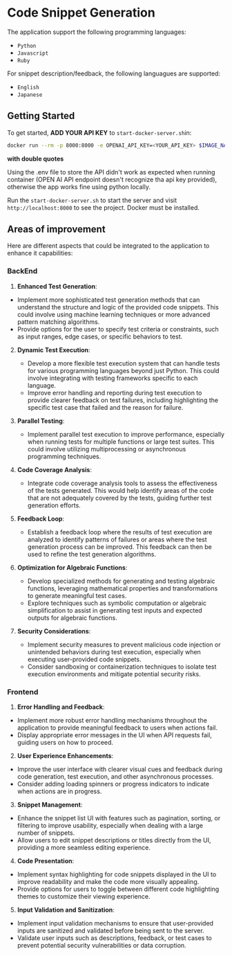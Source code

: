 # Code Snippet Generation

The application support the following programming languages:

- `Python`
- `Javascript`
- `Ruby`

For snippet description/feedback, the following languagues are supported:

- `English`
- `Japanese`

## Getting Started

 To get started, **ADD YOUR API KEY** to `start-docker-server.sh`in:

 ```bash
 docker run --rm -p 8000:8000 -e OPENAI_API_KEY=<YOUR_API_KEY> $IMAGE_NAME
 ```
 **with double quotes**
 
  Using the .env file to store the API didn't work as expected when running container (OPEN AI API endpoint doesn't recognize tha api key provided), otherwise the app works fine using python locally.

  Run the `start-docker-server.sh` to start the server and visit `http://localhost:8000` to see the project. Docker must be installed.

 ## Areas of improvement
 
 Here are different aspects that could be integrated to the application to enhance it capabilities:

 ### BackEnd

 1. **Enhanced Test Generation**:
   - Implement more sophisticated test generation methods that can understand the structure and logic of the provided code snippets. This could involve using machine learning techniques or more advanced pattern matching algorithms.
   - Provide options for the user to specify test criteria or constraints, such as input ranges, edge cases, or specific behaviors to test.

2. **Dynamic Test Execution**:
   - Develop a more flexible test execution system that can handle tests for various programming languages beyond just Python. This could involve integrating with testing frameworks specific to each language.
   - Improve error handling and reporting during test execution to provide clearer feedback on test failures, including highlighting the specific test case that failed and the reason for failure.

3. **Parallel Testing**:
   - Implement parallel test execution to improve performance, especially when running tests for multiple functions or large test suites. This could involve utilizing multiprocessing or asynchronous programming techniques.

4. **Code Coverage Analysis**:
   - Integrate code coverage analysis tools to assess the effectiveness of the tests generated. This would help identify areas of the code that are not adequately covered by the tests, guiding further test generation efforts.

5. **Feedback Loop**:
   - Establish a feedback loop where the results of test execution are analyzed to identify patterns of failures or areas where the test generation process can be improved. This feedback can then be used to refine the test generation algorithms.

6. **Optimization for Algebraic Functions**:
   - Develop specialized methods for generating and testing algebraic functions, leveraging mathematical properties and transformations to generate meaningful test cases.
   - Explore techniques such as symbolic computation or algebraic simplification to assist in generating test inputs and expected outputs for algebraic functions.

7. **Security Considerations**:
   - Implement security measures to prevent malicious code injection or unintended behaviors during test execution, especially when executing user-provided code snippets.
   - Consider sandboxing or containerization techniques to isolate test execution environments and mitigate potential security risks.

### Frontend

1. **Error Handling and Feedback**:
- Implement more robust error handling mechanisms throughout the application to provide meaningful feedback to users when actions fail.
- Display appropriate error messages in the UI when API requests fail, guiding users on how to proceed.

2. **User Experience Enhancements**:
- Improve the user interface with clearer visual cues and feedback during code generation, test execution, and other asynchronous processes.
- Consider adding loading spinners or progress indicators to indicate when actions are in progress.

3. **Snippet Management**:
- Enhance the snippet list UI with features such as pagination, sorting, or filtering to improve usability, especially when dealing with a large number of snippets.
- Allow users to edit snippet descriptions or titles directly from the UI, providing a more seamless editing experience.

4. **Code Presentation**:
- Implement syntax highlighting for code snippets displayed in the UI to improve readability and make the code more visually appealing.
- Provide options for users to toggle between different code highlighting themes to customize their viewing experience.

5. **Input Validation and Sanitization**:
- Implement input validation mechanisms to ensure that user-provided inputs are sanitized and validated before being sent to the server.
- Validate user inputs such as descriptions, feedback, or test cases to prevent potential security vulnerabilities or data corruption.




